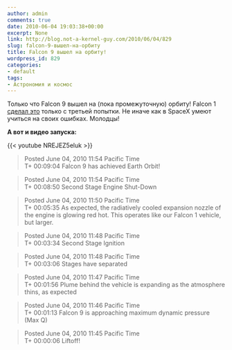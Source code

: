 ```yaml
---
author: admin
comments: true
date: 2010-06-04 19:03:38+00:00
excerpt: None
link: http://blog.not-a-kernel-guy.com/2010/06/04/829
slug: falcon-9-вышел-на-орбиту
title: Falcon 9 вышел на орбиту!
wordpress_id: 829
categories:
- default
tags:
- Астрономия и космос
---
```


Только что Falcon 9 вышел на (пока промежуточную) орбиту! Falcon 1 [сделал это](http://blog.not-a-kernel-guy.com/2008/09/29/346) только с третьей попытки. Не иначе как в SpaceX умеют учиться на своих ошибках. Молодцы!

**А вот и видео запуска:**

{{< youtube NREJEZ5eluk >}}

> Posted June 04, 2010 11:54 Pacific Time  
> T+ 00:09:04 Falcon 9 has achieved Earth Orbit!

> Posted June 04, 2010 11:54 Pacific Time  
> T+ 00:08:50 Second Stage Engine Shut-Down

> Posted June 04, 2010 11:50 Pacific Time  
> T+ 00:05:35 As expected, the radiatively cooled expansion nozzle of the engine is glowing red hot. This operates like our Falcon 1 vehicle, but larger.

> Posted June 04, 2010 11:48 Pacific Time  
> T+ 00:03:34 Second Stage Ignition

> Posted June 04, 2010 11:48 Pacific Time  
> T+ 00:03:06 Stages have separated

> Posted June 04, 2010 11:47 Pacific Time  
> T+ 00:01:56 Plume behind the vehicle is expanding as the atmosphere thins, as expected

> Posted June 04, 2010 11:46 Pacific Time  
> T+ 00:01:13 Falcon 9 is approaching maximum dynamic pressure (Max Q)

> Posted June 04, 2010 11:45 Pacific Time  
> T+ 00:00:06 Liftoff!
